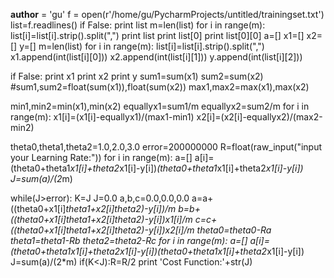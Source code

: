 __author__ = 'gu'
f = open(r'/home/gu/PycharmProjects/untitled/trainingset.txt')
list=f.readlines()
if False:
    print list
    m=len(list)
    for i in range(m):
        list[i]=list[i].strip().split(",")
    print list
    print list[0]
    print list[0][0]
a=[]
x1=[]
x2=[]
y=[]
m=len(list)
for i in range(m):
    list[i]=list[i].strip().split(",")
    x1.append(int(list[i][0]))
    x2.append(int(list[i][1]))
    y.append(int(list[i][2]))

if False:
    print x1
    print x2
    print y
sum1=sum(x1)
sum2=sum(x2)
#sum1,sum2=float(sum(x1)),float(sum(x2))
max1,max2=max(x1),max(x2)

min1,min2=min(x1),min(x2)
equallyx1=sum1/m
equallyx2=sum2/m
for i in range(m):
    x1[i]=(x1[i]-equallyx1)/(max1-min1)
    x2[i]=(x2[i]-equallyx2)/(max2-min2)

theta0,theta1,theta2=1.0,2.0,3.0
error=200000000
R=float(raw_input("input your Learning Rate:"))
for i in range(m):
    a=[]
    a[i]=(theta0+theta1*x1[i]+theta2*x1[i]-y[i])*(theta0+theta1*x1[i]+theta2*x1[i]-y[i])
J=sum(a)/(2*m)

while(J>error):
    K=J
    J=0.0
    a,b,c=0.0,0.0,0.0
    a=a+((theta0+x1[i]*theta1+x2[i]*theta2)-y[i])/m
    b=b+((theta0+x1[i]*theta1+x2[i]*theta2)-y[i])*x1[i]/m
    c=c+((theta0+x1[i]*theta1+x2[i]*theta2)-y[i])*x2[i]/m
    theta0=theta0-R*a
    theta1=theta1-R*b
    theta2=theta2-R*c
    for i in range(m):
        a=[]
        a[i]=(theta0+theta1*x1[i]+theta2*x1[i]-y[i])*(theta0+theta1*x1[i]+theta2*x1[i]-y[i])
    J=sum(a)/(2*m)
    if(K<J):R=R/2
print 'Cost Function:'+str(J)







